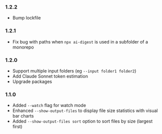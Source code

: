 ### 1.2.2

- Bump lockfile

### 1.2.1

- Fix bug with paths when `npx ai-digest` is used in a subfolder of a monorepo

### 1.2.0

- Support multiple input folders (eg `--input folder1 folder2`)
- Add Claude Sonnet token estimation
- Upgrade packages

### 1.1.0

- Added `--watch` flag for watch mode
- Enhanced `--show-output-files` to display file size statistics with visual bar charts
- Added `--show-output-files sort` option to sort files by size (largest first)
